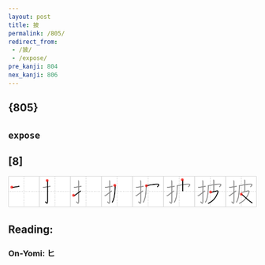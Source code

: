 ```yaml
---
layout: post
title: 披
permalink: /805/
redirect_from:
 - /披/
 - /expose/
pre_kanji: 804
nex_kanji: 806
---
```


## {805}

## `expose`

## [8]

<div class="stroke"><img src="../images/E68AAB.png" /></div>

## Reading:

### On-Yomi: ヒ
